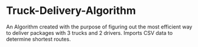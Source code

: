 # Truck-Delivery-Algorithm
An Algorithm created with the purpose of figuring out the most efficient way to deliver packages with 3 trucks and 2 drivers. Imports CSV data to determine shortest routes.
